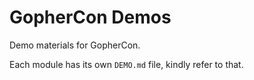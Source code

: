 # GopherCon Demos

Demo materials for GopherCon.

Each module has its own `DEMO.md` file, kindly refer to that. 

